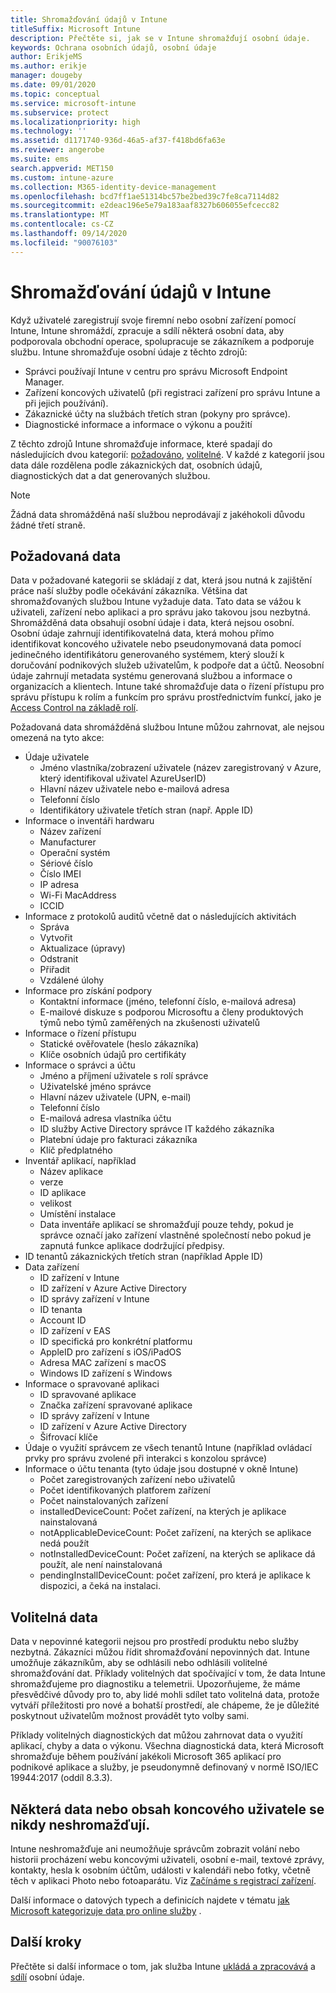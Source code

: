 ```yaml
---
title: Shromažďování údajů v Intune
titleSuffix: Microsoft Intune
description: Přečtěte si, jak se v Intune shromažďují osobní údaje.
keywords: Ochrana osobních údajů, osobní údaje
author: ErikjeMS
ms.author: erikje
manager: dougeby
ms.date: 09/01/2020
ms.topic: conceptual
ms.service: microsoft-intune
ms.subservice: protect
ms.localizationpriority: high
ms.technology: ''
ms.assetid: d1171740-936d-46a5-af37-f418bd6fa63e
ms.reviewer: angerobe
ms.suite: ems
search.appverid: MET150
ms.custom: intune-azure
ms.collection: M365-identity-device-management
ms.openlocfilehash: bcd7ff1ae51314bc57be2bed39c7fe8ca7114d82
ms.sourcegitcommit: e2deac196e5e79a183aaf8327b606055efcecc82
ms.translationtype: MT
ms.contentlocale: cs-CZ
ms.lasthandoff: 09/14/2020
ms.locfileid: "90076103"
---
```

# <a name="data-collection-in-intune"></a>Shromažďování údajů v Intune

Když uživatelé zaregistrují svoje firemní nebo osobní zařízení pomocí Intune, Intune shromáždí, zpracuje a sdílí některá osobní data, aby podporovala obchodní operace, spolupracuje se zákazníkem a podporuje službu. Intune shromažďuje osobní údaje z těchto zdrojů:

- Správci používají Intune v centru pro správu Microsoft Endpoint Manager.
- Zařízení koncových uživatelů (při registraci zařízení pro správu Intune a při jejich používání).
- Zákaznické účty na službách třetích stran (pokyny pro správce).
- Diagnostické informace a informace o výkonu a použití

Z těchto zdrojů Intune shromažďuje informace, které spadají do následujících dvou kategorií: [požadováno](#required-data), [volitelné](#optional-data). V každé z kategorií jsou data dále rozdělena podle zákaznických dat, osobních údajů, diagnostických dat a dat generovaných službou. 

> [!NOTE]
> Žádná data shromážděná naší službou neprodávají z jakéhokoli důvodu žádné třetí straně.

## <a name="required-data"></a>Požadovaná data

Data v požadované kategorii se skládají z dat, která jsou nutná k zajištění práce naší služby podle očekávání zákazníka. Většina dat shromažďovaných službou Intune vyžaduje data. Tato data se vážou k uživateli, zařízení nebo aplikaci a pro správu jako takovou jsou nezbytná. Shromážděná data obsahují osobní údaje i data, která nejsou osobní. Osobní údaje zahrnují identifikovatelná data, která mohou přímo identifikovat koncového uživatele nebo pseudonymovaná data pomocí jedinečného identifikátoru generovaného systémem, který slouží k doručování podnikových služeb uživatelům, k podpoře dat a účtů. Neosobní údaje zahrnují metadata systému generovaná službou a informace o organizacích a klientech. Intune také shromažďuje data o řízení přístupu pro správu přístupu k rolím a funkcím pro správu prostřednictvím funkcí, jako je [Access Control na základě rolí](../fundamentals/role-based-access-control.md).

Požadovaná data shromážděná službou Intune můžou zahrnovat, ale nejsou omezená na tyto akce: 

- Údaje uživatele
  - Jméno vlastníka/zobrazení uživatele (název zaregistrovaný v Azure, který identifikoval uživatel AzureUserID)
  - Hlavní název uživatele nebo e-mailová adresa
  - Telefonní číslo
  - Identifikátory uživatele třetích stran (např. Apple ID)
- Informace o inventáři hardwaru
  - Název zařízení
  - Manufacturer
  - Operační systém
  - Sériové číslo
  - Číslo IMEI
  - IP adresa
  - Wi-Fi MacAddress
  - ICCID
- Informace z protokolů auditů včetně dat o následujících aktivitách
  - Správa
  - Vytvořit
  - Aktualizace (úpravy)
  - Odstranit
  - Přiřadit
  - Vzdálené úlohy
- Informace pro získání podpory
  - Kontaktní informace (jméno, telefonní číslo, e-mailová adresa)
  - E-mailové diskuze s podporou Microsoftu a členy produktových týmů nebo týmů zaměřených na zkušenosti uživatelů
- Informace o řízení přístupu 
  - Statické ověřovatele (heslo zákazníka)
  - Klíče osobních údajů pro certifikáty 
- Informace o správci a účtu
  - Jméno a příjmení uživatele s rolí správce
  - Uživatelské jméno správce
  - Hlavní název uživatele (UPN, e-mail)
  - Telefonní číslo
  - E-mailová adresa vlastníka účtu
  - ID služby Active Directory správce IT každého zákazníka
  - Platební údaje pro fakturaci zákazníka
  - Klíč předplatného
- Inventář aplikací, například
  - Název aplikace
  - verze
  - ID aplikace
  - velikost
  - Umístění instalace
  - Data inventáře aplikací se shromažďují pouze tehdy, pokud je správce označí jako zařízení vlastněné společností nebo pokud je zapnutá funkce aplikace dodržující předpisy.  
- ID tenantů zákaznických třetích stran (například Apple ID)
- Data zařízení
  - ID zařízení v Intune
  - ID zařízení v Azure Active Directory
  - ID správy zařízení v Intune
  - ID tenanta
  - Account ID
  - ID zařízení v EAS
  - ID specifická pro konkrétní platformu
  - AppleID pro zařízení s iOS/iPadOS
  - Adresa MAC zařízení s macOS
  - Windows ID zařízení s Windows
- Informace o spravované aplikaci
  - ID spravované aplikace
  - Značka zařízení spravované aplikace
  - ID správy zařízení v Intune
  - ID zařízení v Azure Active Directory
  - Šifrovací klíče
- Údaje o využití správcem ze všech tenantů Intune (například ovládací prvky pro správu zvolené při interakci s konzolou správce)
- Informace o účtu tenanta (tyto údaje jsou dostupné v okně Intune)
  - Počet zaregistrovaných zařízení nebo uživatelů
  - Počet identifikovaných platforem zařízení  
  - Počet nainstalovaných zařízení
  - installedDeviceCount: Počet zařízení, na kterých je aplikace nainstalovaná
  - notApplicableDeviceCount: Počet zařízení, na kterých se aplikace nedá použít
  - notInstalledDeviceCount: Počet zařízení, na kterých se aplikace dá použít, ale není nainstalovaná
  - pendingInstallDeviceCount: počet zařízení, pro která je aplikace k dispozici, a čeká na instalaci.

## <a name="optional-data"></a>Volitelná data

Data v nepovinné kategorii nejsou pro prostředí produktu nebo služby nezbytná. Zákazníci můžou řídit shromažďování nepovinných dat. Intune umožňuje zákazníkům, aby se odhlásili nebo odhlásili volitelné shromažďování dat. Příklady volitelných dat spočívající v tom, že data Intune shromažďujeme pro diagnostiku a telemetrii. Upozorňujeme, že máme přesvědčivé důvody pro to, aby lidé mohli sdílet tato volitelná data, protože vytváří příležitosti pro nové a bohatší prostředí, ale chápeme, že je důležité poskytnout uživatelům možnost provádět tyto volby sami. 

Příklady volitelných diagnostických dat můžou zahrnovat data o využití aplikací, chyby a data o výkonu. Všechna diagnostická data, která Microsoft shromažďuje během používání jakékoli Microsoft 365 aplikací pro podnikové aplikace a služby, je pseudonymně definovaný v normě ISO/IEC 19944:2017 (oddíl 8.3.3).

## <a name="certain-end-user-data-or-content-is-never-collected"></a>Některá data nebo obsah koncového uživatele se nikdy neshromažďují.

Intune neshromažďuje ani neumožňuje správcům zobrazit volání nebo historii procházení webu koncovými uživateli, osobní e-mail, textové zprávy, kontakty, hesla k osobním účtům, události v kalendáři nebo fotky, včetně těch v aplikaci Photo nebo fotoaparátu. Viz [Začínáme s registrací zařízení](../enrollment/device-enrollment.md).

Další informace o datových typech a definicích najdete v tématu [jak Microsoft kategorizuje data pro online služby](https://www.microsoft.com/trust-center/privacy/customer-data-definitions) . 

## <a name="next-steps"></a>Další kroky

Přečtěte si další informace o tom, jak služba Intune [ukládá a zpracovává](privacy-data-store-process.md) a [sdílí](privacy-data-secure-share.md) osobní údaje. 
